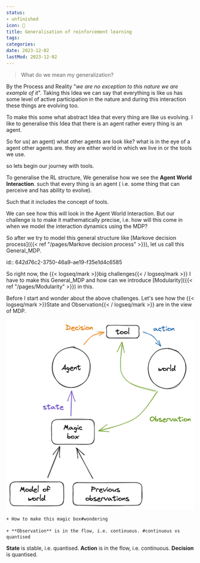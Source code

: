 ```yaml
---
status:
- unfinished
icon: 🤖
title: Generalisation of reinforcement learning
tags:
categories:
date: 2023-12-02
lastMod: 2023-12-02
---
```

> What do we mean my generalization?

By the Process and Reality "*we are no exception to this nature we are example of it*". Taking this Idea we can say that everything is like us has some level of active participation in the nature and during this interaction these things are evolving too. 

To make this some what abstract Idea that every thing are like us evolving. I like to generalise this Idea that there is an agent rather every thing is an agent. 

So for us( an agent) what other agents are look like? what is in the eye of a agent other agents are. they are either world in which we live in or the tools we use.

so lets begin our journey with tools.



To generalise the RL structure, We generalise how we see the **Agent World Interaction**. such that every thing is an agent ( i.e. some thing that can perceive and has ability to evolve).







Such that it includes the concept of tools.

We can see how this will look in the Agent World Interaction. But our challenge is to make it mathematically precise, i.e. how will this come in when we model the interaction dynamics using the MDP?

So after we try to model this general structure like [Markove decision process]({{< ref "/pages/Markove decision process" >}}), let us call this General_MDP.

id:: 642d76c2-3750-46a9-ae19-f35e1d4c6585



So right now, the {{< logseq/mark >}}big challenges{{< / logseq/mark >}} I have to make this General_MDP and how can we introduce [Modularity]({{< ref "/pages/Modularity" >}}) in this.

Before I start and wonder about the above challenges. Let's see how the {{< logseq/mark >}}State and Observation{{< / logseq/mark >}} are in the view of MDP.

![image.png](/assets/image_1679671977218_0.png)

    + How to make this magic box#wondering

    + **Observation** is in the flow, i.e. continuous. #continuous vs quantised 
**State** is stable, i.e. quantised. 
**Action** is in the flow, i.e. continuous. 
**Decision** is quantised.
